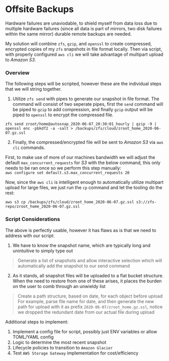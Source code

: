# Offsite Backups
Hardware failures are unaviodable, to shield myself from data loss due to multiple hardware failures (since all data is part of mirrors, two disk failures within the same mirror) durable remote backups are needed.

My solution will combine `zfs`, `gzip`, and `openssl` to create compressed, encrypted copies of my `zfs` snapshots in file format locally. Then via script, with properly configured `aws cli` we will take advantage of multipart upload to *Amazon S3*.

### Overview
The following steps will be scripted, however these are the individual steps that we will string together.

1. Utilize `zfs send` with pipes to generate our snapshot in file format. The command will consist of two seperate pipes, first the `send` command will be piped to `gzip` to add compression, and finally `gzip` output will be piped to `openssl` to encrypt the compressed file.

```
zfs send zroot/home@autosnap_2020-06-07_20:30:01_hourly | gzip -9 | openssl enc -pbkdf2 -a -salt > /backups/zfs/cloud/zroot_home_2020-06-07.gz.ssl
```

2. Finally, the compressed/encrypted file will be sent to *Amazon S3* via `aws cli` commands. 

First, to make use of more of our machines bandwidth we will adjust the default `max_concurrent_requests` for *S3* with the below command, this only needs to be ran once so we perform this step manually:  
`aws configure set default.s3.max_concurrent_requests 20`

Now, since the `aws cli` is intelligent enough to automatically utilize multipart upload for large files, we just run the `cp` command and let the tooling do the rest:
```
aws s3 cp /backups/zfs/cloud/zroot_home_2020-06-07.gz.ssl s3://zfs-repo/zroot_home_2020-06-07.gz.ssl
```

### Script Considerations
The above is perfectly usable, however it has flaws as is that we need to address with our script:
1. We have to know the snapshot name, which are typically long and unintuitive to simply type out
> Generate a list of snapshots and allow interactive selection which will automatically add the snapshot to our send command

2. As it stands, all snapshot files will be uploaded to a flat bucket structure. When the need to restore from one of these arises, it places the burden on the user to comb through an unwieldy list
> Create a path structure, based on date, for each object before upload
> For example, parse file name for date, and then generate the new path for upload with it as prefix
> `2020-06-07/zroot_home.gz.ssl`, notice we dropped the redundant date from our actual file during upload

Additional steps to implement:
1. Implement a config file for script, possibly just ENV variables or allow TOML/YAML config
2. Logic to determine the most recent snapshot
3. Lifecycle policies to transition to `Amazon Glacier`
4. Test `AWS Storage Gateway` implementation for cost/efficiency
